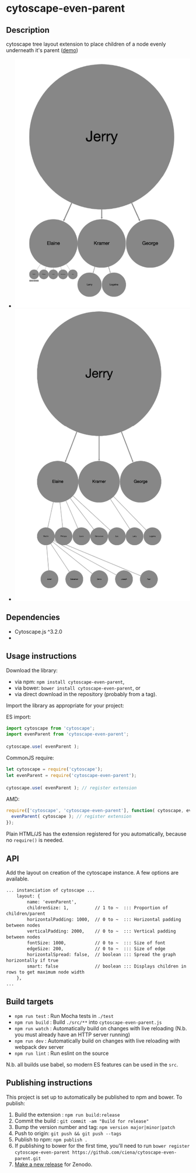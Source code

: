 cytoscape-even-parent
================================================================================


## Description

cytoscape tree layout extension to place children of a node evenly underneath it&#39;s parent ([demo](https://mo0om.github.io/cytoscape-even-parent))
* ![Tree](images/tree.png)
* ![Tree with the smart switch to true](images/smart.png)

## Dependencies

 * Cytoscape.js ^3.2.0
 * <List your dependencies here please>


## Usage instructions

Download the library:
 * via npm: `npm install cytoscape-even-parent`,
 * via bower: `bower install cytoscape-even-parent`, or
 * via direct download in the repository (probably from a tag).

Import the library as appropriate for your project:

ES import:

```js
import cytoscape from 'cytoscape';
import evenParent from 'cytoscape-even-parent';

cytoscape.use( evenParent );
```

CommonJS require:

```js
let cytoscape = require('cytoscape');
let evenParent = require('cytoscape-even-parent');

cytoscape.use( evenParent ); // register extension
```

AMD:

```js
require(['cytoscape', 'cytoscape-even-parent'], function( cytoscape, evenParent ){
  evenParent( cytoscape ); // register extension
});
```

Plain HTML/JS has the extension registered for you automatically, because no `require()` is needed.


## API

Add the layout on creation of the cytoscape instance. A few options are available.

```
... instanciation of cytoscape ...
    layout: {
        name: 'evenParent',
        childrenSize: 1,          // 1 to ~  ::: Proportion of children/parent
        horizontalPadding: 1000,  // 0 to ~  ::: Horizontal padding between nodes
        verticalPadding: 2000,    // 0 to ~  ::: Vertical padding between nodes
        fontSize: 1000,           // 0 to ~  ::: Size of font
        edgeSize: 200,            // 0 to ~  ::: Size of edge
        horizontalSpread: false,  // boolean ::: Spread the graph horizontally if true
        smart: false              // boolean ::: Displays children in rows to get maximum node width
    },
...
```

## Build targets

* `npm run test` : Run Mocha tests in `./test`
* `npm run build` : Build `./src/**` into `cytoscape-even-parent.js`
* `npm run watch` : Automatically build on changes with live reloading (N.b. you must already have an HTTP server running)
* `npm run dev` : Automatically build on changes with live reloading with webpack dev server
* `npm run lint` : Run eslint on the source

N.b. all builds use babel, so modern ES features can be used in the `src`.


## Publishing instructions

This project is set up to automatically be published to npm and bower.  To publish:

1. Build the extension : `npm run build:release`
1. Commit the build : `git commit -am "Build for release"`
1. Bump the version number and tag: `npm version major|minor|patch`
1. Push to origin: `git push && git push --tags`
1. Publish to npm: `npm publish .`
1. If publishing to bower for the first time, you'll need to run `bower register cytoscape-even-parent https://github.com/ciena/cytoscape-even-parent.git`
1. [Make a new release](https://github.com/ciena/cytoscape-even-parent/releases/new) for Zenodo.
